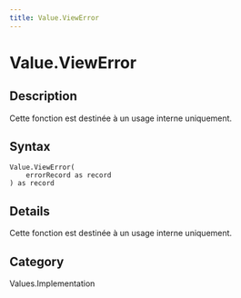 ```yaml
---
title: Value.ViewError
---
```


# Value.ViewError


## Description

Cette fonction est destinée à un usage interne uniquement.


## Syntax

```powerquery
Value.ViewError(
    errorRecord as record
) as record
```


## Details

Cette fonction est destinée à un usage interne uniquement.



## Category
Values.Implementation
